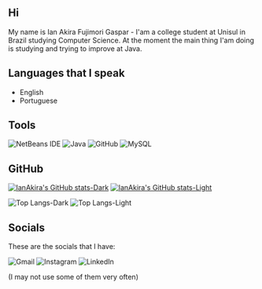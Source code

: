 ## Hi

My name is Ian Akira Fujimori Gaspar - I'am a college student at Unisul in Brazil studying Computer Science.  At the moment the main thing I'am doing is studying and trying to improve at Java.

## Languages that I speak

- English
- Portuguese

## Tools

![NetBeans IDE](https://img.shields.io/badge/NetBeansIDE-1B6AC6.svg?style=for-the-badge&logo=apache-netbeans-ide&logoColor=white) ![Java](https://img.shields.io/badge/java-%23ED8B00.svg?style=for-the-badge&logo=openjdk&logoColor=white) ![GitHub](https://img.shields.io/badge/github-%23121011.svg?style=for-the-badge&logo=github&logoColor=white) ![MySQL](https://img.shields.io/badge/mysql-4479A1.svg?style=for-the-badge&logo=mysql&logoColor=white)

## GitHub

[![IanAkira's GitHub stats-Dark](https://github-readme-stats.vercel.app/api?username=IanAkira&show_icons=true&theme=dark#gh-dark-mode-only)](https://github.com/IanAkira/github-readme-stats#gh-dark-mode-only)
[![IanAkira's GitHub stats-Light](https://github-readme-stats.vercel.app/api?username=IanAkira&show_icons=true&theme=default#gh-light-mode-only)](https://github.com/IanAkira/github-readme-stats#gh-light-mode-only)

![Top Langs-Dark](https://github-readme-stats.vercel.app/api/top-langs/?username=anuraghazra&layout=compact)
![Top Langs-Light](https://github-readme-stats.vercel.app/api/top-langs/?username=anuraghazra&layout=compact)


## Socials

These are the socials that I have:

![Gmail](https://img.shields.io/badge/Gmail-D14836?style=for-the-badge&logo=gmail&logoColor=white) ![Instagram](https://img.shields.io/badge/Instagram-%23E4405F.svg?style=for-the-badge&logo=Instagram&logoColor=white) ![LinkedIn](https://img.shields.io/badge/linkedin-%230077B5.svg?style=for-the-badge&logo=linkedin&logoColor=white) 

(I may not use some of them very often)




